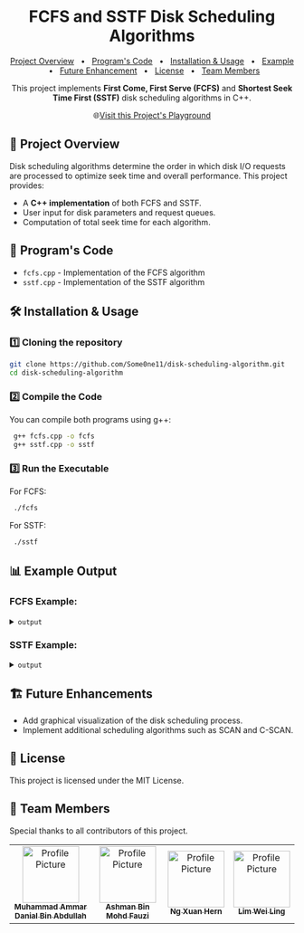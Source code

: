 <h1 align="center" style="font-weight: bold;">FCFS and SSTF Disk Scheduling Algorithms</h1>

<p align="center">
<a href="#overview">Project Overview</a>
 <span>&nbsp; • &nbsp;</span>
<a href="#pcode">Program's Code</a>
 <span>&nbsp; • &nbsp;</span>
<a href="#install">Installation & Usage</a>
 <span>&nbsp; • &nbsp;</span>
<a href="#example-out">Example</a>
 <span>&nbsp; • &nbsp;</span>
<a href="#future">Future Enhancement</a>
 <span>&nbsp; • &nbsp;</span>
<a href="#license">License</a>
 <span>&nbsp; • &nbsp;</span>
<a href="#teams">Team Members</a>
</p>

<p align="center">This project implements <b>First Come, First Serve (FCFS)</b> and <b>Shortest Seek Time First (SSTF)</b> disk scheduling algorithms in C++.</p>

<p align="center">
🌐<a href="https://colab.research.google.com/drive/1rlNiFl5Ahy4ulbV_WKDvWbaxwgoPmEwY?usp=sharing" target="_blank" rel="noopener noreferrer">Visit this Project's Playground</a>
</p>

<h2 id="overview">📌 Project Overview</h2>

Disk scheduling algorithms determine the order in which disk I/O requests are processed to optimize seek time and overall performance. This project provides:
- A **C++ implementation** of both FCFS and SSTF.
- User input for disk parameters and request queues.
- Computation of total seek time for each algorithm.

<h2 id="pcode"> 📂 Program's Code </h2>

- `fcfs.cpp` - Implementation of the FCFS algorithm
- `sstf.cpp` - Implementation of the SSTF algorithm

<h2 id="install"> 🛠️ Installation & Usage</h2>

### 1️⃣ Cloning the repository
```bash
git clone https://github.com/Some0ne11/disk-scheduling-algorithm.git
cd disk-scheduling-algorithm
```

### 2️⃣ Compile the Code
You can compile both programs using g++:
```bash
 g++ fcfs.cpp -o fcfs
 g++ sstf.cpp -o sstf
```

### 3️⃣ Run the Executable
For FCFS:
```bash
 ./fcfs
```
For SSTF:
```bash
 ./sstf
```

<h2 id="example-out"> 📊 Example Output</h2>

### FCFS Example:

<details>
<summary><code>output</code></summary>

```
First Come, First Serve (FCFS) Disk Scheduling Algorithm: 

1. Please enter the total number of cylinders on the disk: 200
2. Please enter the total number of I/O requests: 7
3. Please enter the initial/current head position of the disk (0 to 199): 50

4. Please enter the cylinder numbers in the Request Queue below:
I/O request 1: 82
I/O request 2: 170
I/O request 3: 43
I/O request 4: 140
I/O request 5: 24
I/O request 6: 16
I/O request 7: 190

5. Request sequence: {82, 170, 43, 140, 24, 16, 190}

6. Order of processing: 50 -> 82 -> 170 -> 43 -> 140 -> 24 -> 16 -> 190
7. Total Seek Time: 642
8. Average Seek Time: 91.7143

Summary Table:
Request No.    Cylinder No.   Seek Time
------------------------------------------
1              82             32
2              170            88
3              43             127
4              140            97
5              24             116
6              16             8
7              190            174
-------------------------------------------
                              642
```
</details>

### SSTF Example:

<details>
<summary><code>output</code></summary>

```
Shortest Seek Time First (SSTF) Disk Scheduling Algorithm: 

1. Please enter the total number of cylinders on the disk: 200
2. Please enter the total number of I/O requests: 7
3. Please enter the initial/current head position of the disk (0 to 199): 50

4. Please enter the cylinder numbers in the Request Queue below:
I/O request 1: 82
I/O request 2: 170
I/O request 3: 43
I/O request 4: 140
I/O request 5: 24
I/O request 6: 16
I/O request 7: 190

5. Request sequence: {82, 170, 43, 140, 24, 16, 190}

6. Order of processing: 50 -> 43 -> 24 -> 16 -> 82 -> 140 -> 170 -> 190
7. Total Seek Time: 208
8. Average Seek Time: 29.7143

Summary Table:
Request No.    Cylinder No.   Seek Time
------------------------------------------
1              43             7
2              24             19
3              16             8
4              82             66
5              140            58
6              170            30
7              190            20
------------------------------------------
                              208
```
</details>

<h2 id="future"> 🏗️ Future Enhancements</h2>

- Add graphical visualization of the disk scheduling process.
- Implement additional scheduling algorithms such as SCAN and C-SCAN.

<h2 id ="license">📜 License</h2>

This project is licensed under the MIT License.

<h2 id="teams">📌 Team Members </h2>

<p>Special thanks to all contributors of this project.</p>
<table>
<tr>

<td align="center">
<a href="https://github.com/Some0ne11">
<img src="https://avatars.githubusercontent.com/u/122141550?v=4" width="100px;" alt="Profile Picture"/><br>
<sub>
<b>Muhammad Ammar Danial Bin Abdullah</b>
</sub>
</a>
</td>

<td align="center">
<a href="#">
<img src="#" width="100px;" alt="Profile Picture"/><br>
<sub>
<b>Ashman Bin Mohd Fauzi</b>
</sub>
</a>
</td>

<td align="center">
<a href="#">
<img src="#" width="100px;" alt="Profile Picture"/><br>
<sub>
<b>Ng Xuan Hern</b>
</sub>
</a>
</td>

<td align="center">
<a href="#">
<img src="#" width="100px;" alt="Profile Picture"/><br>
<sub>
<b>Lim Wei Ling</b>
</sub>
</a>
</td>

</tr>
</table>